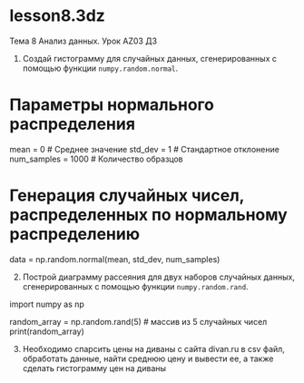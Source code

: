 # lesson8.3dz
Тема 8 Анализ данных. Урок AZ03 ДЗ
1. Создай гистограмму для случайных данных, сгенерированных с помощью функции `numpy.random.normal`.

# Параметры нормального распределения
mean = 0       # Среднее значение
std_dev = 1    # Стандартное отклонение
num_samples = 1000  # Количество образцов

# Генерация случайных чисел, распределенных по нормальному распределению
data = np.random.normal(mean, std_dev, num_samples)

2. Построй диаграмму рассеяния для двух наборов случайных данных, сгенерированных с помощью
функции `numpy.random.rand`.

import numpy as np

random_array = np.random.rand(5)  # массив из 5 случайных чисел
print(random_array)

3. Необходимо спарсить цены на диваны с сайта divan.ru в csv файл, обработать данные, найти среднюю
цену и вывести ее, а также сделать гистограмму цен на диваны

